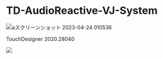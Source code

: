 # TD-AudioReactive-VJ-System

![aスクリーンショット 2023-04-24 010536](https://user-images.githubusercontent.com/31181926/233851109-1a863b38-cff5-4836-8d32-4aaf04d924dc.png)

TouchDesigner 2020.28040

[![](https://img.youtube.com/vi/8SBag2LlieU&t=2196s/0.jpg)](https://www.youtube.com/watch?v=8SBag2LlieU&t=2196s)
